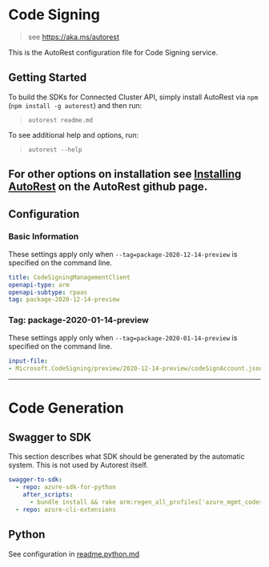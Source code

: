 # Code Signing

> see https://aka.ms/autorest

This is the AutoRest configuration file for Code Signing service.

## Getting Started

To build the SDKs for Connected Cluster API, simply install AutoRest via `npm` (`npm install -g autorest`) and then run:

> `autorest readme.md`

To see additional help and options, run:

> `autorest --help`

For other options on installation see [Installing AutoRest](https://aka.ms/autorest/install) on the AutoRest github page.
---

## Configuration

### Basic Information

These settings apply only when `--tag=package-2020-12-14-preview` is specified on the command line.


```yaml
title: CodeSigningManagementClient
openapi-type: arm
openapi-subtype: rpaas
tag: package-2020-12-14-preview
```


### Tag: package-2020-01-14-preview

These settings apply only when `--tag=package-2020-01-14-preview` is specified on the command line.

```yaml $(tag) == 'package-2020-12-14-preview'
input-file:
- Microsoft.CodeSigning/preview/2020-12-14-preview/codeSignAccount.json
```

---

# Code Generation

## Swagger to SDK

This section describes what SDK should be generated by the automatic system.
This is not used by Autorest itself.

```yaml $(swagger-to-sdk)
swagger-to-sdk:
  - repo: azure-sdk-for-python
    after_scripts:
      - bundle install && rake arm:regen_all_profiles['azure_mgmt_codesigning']
  - repo: azure-cli-extensions
```

## Python

See configuration in [readme.python.md](./readme.python.md)



